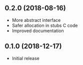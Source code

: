 ## 0.2.0 (2018-08-16)

- More abstract interface
- Safer allocation in stubs C code
- Improved documentation

## 0.1.0 (2018-12-17)

- Initial release



